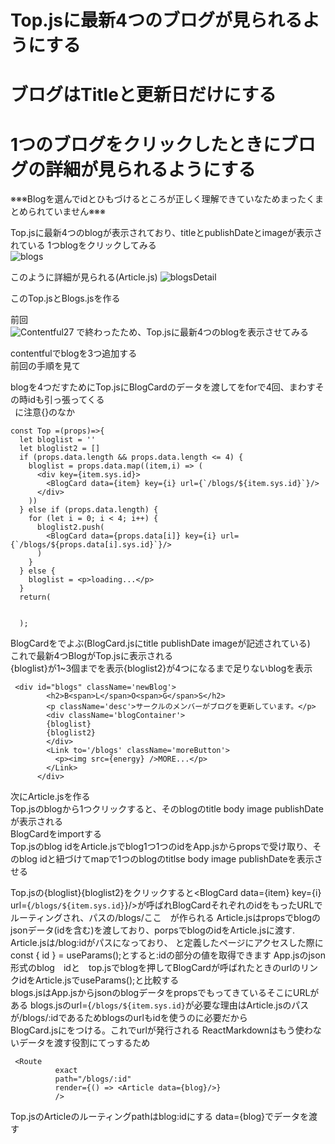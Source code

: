 # Top.jsに最新4つのブログが見られるようにする 
# ブログはTitleと更新日だけにする　
# 1つのブログをクリックしたときにブログの詳細が見られるようにする  


※※※Blogを選んでidとひもづけるところが正しく理解できていなためまったくまとめられていません※※※



Top.jsに最新4つのblogが表示されており、titleとpublishDateとimageが表示されている 1つblogをクリックしてみる  
![blogs](https://user-images.githubusercontent.com/44164993/88716181-a6dcbc80-d159-11ea-9ef7-28323b7f46f2.png)


このように詳細が見られる(Article.js)
![blogsDetail](https://user-images.githubusercontent.com/44164993/88716219-b825c900-d159-11ea-8e5e-6edab206b568.png)  

このTop.jsとBlogs.jsを作る  

前回  
![Contentful27](https://user-images.githubusercontent.com/44164993/88716393-f7541a00-d159-11ea-9208-9c73e18d80a2.png)
で終わったため、Top.jsに最新4つのblogを表示させてみる  

contentfulでblogを3つ追加する  
前回の手順を見て  

blogを4つだすためにTop.jsにBlogCardのデータを渡してをforで4回、まわすその時idも引っ張ってくる  
` `に注意{}のなか  

```
const Top =(props)=>{
  let bloglist = ''
  let bloglist2 = []
  if (props.data.length && props.data.length <= 4) {
    bloglist = props.data.map((item,i) => (
      <div key={item.sys.id}>
        <BlogCard data={item} key={i} url={`/blogs/${item.sys.id}`}/>
      </div>
    ))
  } else if (props.data.length) {
    for (let i = 0; i < 4; i++) {
      bloglist2.push(
        <BlogCard data={props.data[i]} key={i} url={`/blogs/${props.data[i].sys.id}`}/>
      )
    }
  } else {
    bloglist = <p>loading...</p>
  }
  return(
  
  
  );
```  

BlogCardを<BlogCard />でよぶ(BlogCard.jsにtitle publishDate imageが記述されている)  
これで最新4つBlogがTop.jsに表示される  
{bloglist}が1~3個までを表示{bloglist2}が4つになるまで足りないblogを表示  


```
 <div id="blogs" className='newBlog'>
        <h2>B<span>L</span>O<span>G</span>S</h2>
        <p className='desc'>サークルのメンバーがブログを更新しています。</p>
        <div className='blogContainer'>
        {bloglist}
        {bloglist2}
        </div>
        <Link to='/blogs' className='moreButton'>
          <p><img src={energy} />MORE...</p> 
        </Link>
      </div> 
```  

次にArticle.jsを作る  
Top.jsのblogから1つクリックすると、そのblogのtitle body image publishDateが表示される  
BlogCardをimportする  
Top.jsのblog idをArticle.jsでblog1つ1つのidをApp.jsからpropsで受け取り、そのblog idと紐づけてmapで1つのblogのtitlse body image publishDateを表示させる  

Top.jsの{bloglist}{bloglist2}をクリックすると<BlogCard data={item} key={i} url={`/blogs/${item.sys.id}`}/>が呼ばれBlogCardそれぞれのidをもったURLでルーティングされ、パスの/blogs/ここ　が作られる     Article.jsはpropsでblogのjsonデータ(idを含む)を渡しており、porpsでblogのidをArticle.jsに渡す. Article.jsは/blog:idがパスになっており、
<Route path="/blogs/:id">と定義したページにアクセスした際に
const { id } = useParams();とすると:idの部分の値を取得できます
App.jsのjson形式のblog　idと　top.jsでblogを押してBlogCardが呼ばれたときのurlのリンクidをArticle.jsでuseParams();と比較する  
blogs.jsはApp.jsからjsonのblogデータをpropsでもってきているそこにURLがある blogs.jsのurl={`/blogs/${item.sys.id}`が必要な理由はArticle.jsのパスが/blogs/:idであるためblogsのurlもidを使うのに必要だから  
BlogCard.jsに<Link>をつける。これでurlが発行される
  ReactMarkdownはもう使わないデータを渡す役割にてっするため  
  
  
```  
 <Route
          exact
          path="/blogs/:id"
          render={() => <Article data={blog}/>}
          />
 ```  
 

Top.jsのArticleのルーティングpathはblog:idにする
data={blog}でデータを渡す  



